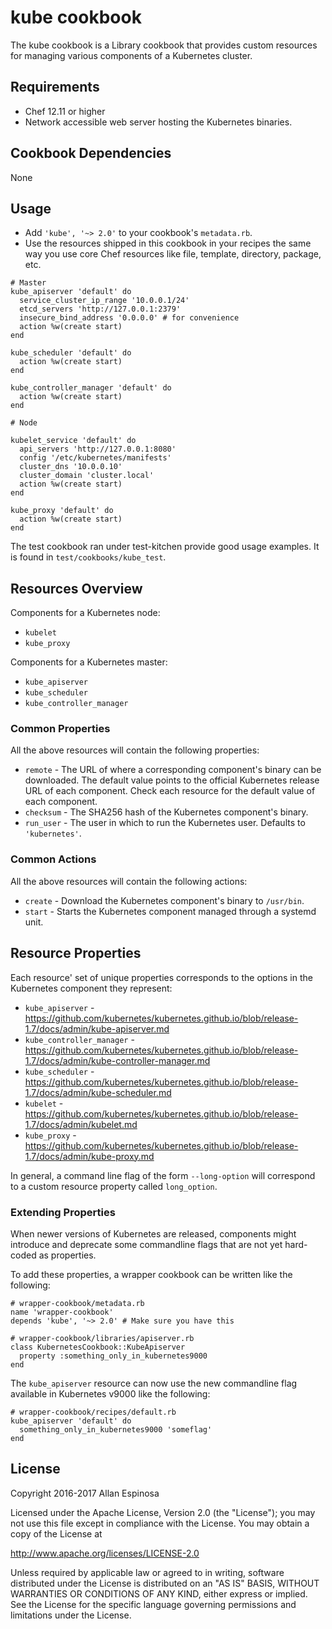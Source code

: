 # kube cookbook

The kube cookbook is a Library cookbook that provides custom resources for managing various components of a Kubernetes cluster.

## Requirements

- Chef 12.11 or higher
- Network accessible web server hosting the Kubernetes binaries.

## Cookbook Dependencies

None

## Usage

- Add `'kube', '~> 2.0'` to your cookbook's `metadata.rb`.
- Use the resources shipped in this cookbook in your recipes the same way you use core Chef resources like file, template, directory, package, etc.

```
# Master
kube_apiserver 'default' do
  service_cluster_ip_range '10.0.0.1/24'
  etcd_servers 'http://127.0.0.1:2379'
  insecure_bind_address '0.0.0.0' # for convenience
  action %w(create start)
end

kube_scheduler 'default' do
  action %w(create start)
end

kube_controller_manager 'default' do
  action %w(create start)
end

# Node

kubelet_service 'default' do
  api_servers 'http://127.0.0.1:8080'
  config '/etc/kubernetes/manifests'
  cluster_dns '10.0.0.10'
  cluster_domain 'cluster.local'
  action %w(create start)
end

kube_proxy 'default' do
  action %w(create start)
end
```

The test cookbook ran under test-kitchen provide good usage examples. It is found in `test/cookbooks/kube_test`.

## Resources Overview

Components for a Kubernetes node:

- `kubelet`
- `kube_proxy`

Components for a Kubernetes master:

- `kube_apiserver`
- `kube_scheduler`
- `kube_controller_manager`

### Common Properties

All the above resources will contain the following properties:

- `remote` - The URL of where a corresponding component's binary can be downloaded. The default value points to the official Kubernetes release URL of each component. Check each resource for the default value of each component.
- `checksum` - The SHA256 hash of the Kubernetes component's binary.
- `run_user` - The user in which to run the Kubernetes user. Defaults to `'kubernetes'`.

### Common Actions

All the above resources will contain the following actions:

- `create` - Download the Kubernetes component's binary to `/usr/bin`.
- `start` - Starts the Kubernetes component managed through a systemd unit.

## Resource Properties

Each resource' set of unique properties corresponds to the options in the Kubernetes component they represent:

- `kube_apiserver` - <https://github.com/kubernetes/kubernetes.github.io/blob/release-1.7/docs/admin/kube-apiserver.md>
- `kube_controller_manager` - <https://github.com/kubernetes/kubernetes.github.io/blob/release-1.7/docs/admin/kube-controller-manager.md>
- `kube_scheduler` - <https://github.com/kubernetes/kubernetes.github.io/blob/release-1.7/docs/admin/kube-scheduler.md>
- `kubelet` - <https://github.com/kubernetes/kubernetes.github.io/blob/release-1.7/docs/admin/kubelet.md>
- `kube_proxy` - <https://github.com/kubernetes/kubernetes.github.io/blob/release-1.7/docs/admin/kube-proxy.md>

In general, a command line flag of the form `--long-option` will correspond to a custom resource property called `long_option`.

### Extending Properties

When newer versions of Kubernetes are released, components might introduce and deprecate some commandline flags that are not yet hard-coded as properties.

To add these properties, a wrapper cookbook can be written like the following:

```
# wrapper-cookbook/metadata.rb
name 'wrapper-cookbook'
depends 'kube', '~> 2.0' # Make sure you have this

# wrapper-cookbook/libraries/apiserver.rb
class KubernetesCookbook::KubeApiserver
  property :something_only_in_kubernetes9000
end
```

The `kube_apiserver` resource can now use the new commandline flag available in Kubernetes v9000 like the following:

```
# wrapper-cookbook/recipes/default.rb
kube_apiserver 'default' do
  something_only_in_kubernetes9000 'someflag'
end
```

## License

Copyright 2016-2017 Allan Espinosa

Licensed under the Apache License, Version 2.0 (the "License");
you may not use this file except in compliance with the License.
You may obtain a copy of the License at

  http://www.apache.org/licenses/LICENSE-2.0

Unless required by applicable law or agreed to in writing, software
distributed under the License is distributed on an "AS IS" BASIS,
WITHOUT WARRANTIES OR CONDITIONS OF ANY KIND, either express or implied.
See the License for the specific language governing permissions and
limitations under the License.
